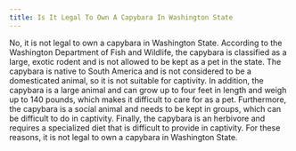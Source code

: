 ```yaml
---
title: Is It Legal To Own A Capybara In Washington State
---
```


No, it is not legal to own a capybara in Washington State. According to the Washington Department of Fish and Wildlife, the capybara is classified as a large, exotic rodent and is not allowed to be kept as a pet in the state. The capybara is native to South America and is not considered to be a domesticated animal, so it is not suitable for captivity. In addition, the capybara is a large animal and can grow up to four feet in length and weigh up to 140 pounds, which makes it difficult to care for as a pet. Furthermore, the capybara is a social animal and needs to be kept in groups, which can be difficult to do in captivity. Finally, the capybara is an herbivore and requires a specialized diet that is difficult to provide in captivity. For these reasons, it is not legal to own a capybara in Washington State.